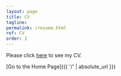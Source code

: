 ```yaml
---
layout: page
title: CV
tagline: 
permalink: /resume.html
ref: CV
order: 2
---
```


Please click [here](https://drive.google.com/file/d/11xj7s1MuRnyt2N49WhpA-C_mLWiOT0nu/view) to see my CV.


[Go to the Home Page]({{ '/' | absolute_url }})